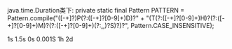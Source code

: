 java.time.Duration类下:
private static final Pattern PATTERN =
            Pattern.compile("([-+]?)P(?:([-+]?[0-9]+)D)?" +
                    "(T(?:([-+]?[0-9]+)H)?(?:([-+]?[0-9]+)M)?(?:([-+]?[0-9]+)(?:[.,]([0-9]{0,9}))?S)?)?",
                    Pattern.CASE_INSENSITIVE);
                    
1s 1.5s 0s 0.001S  1h 2d 